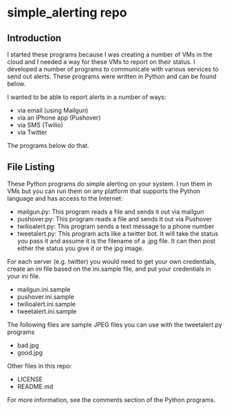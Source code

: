 # simple_alerting repo
## Introduction

I started these programs because I was creating a number of VMs in the cloud and I needed a way for these VMs to report on their status. I developed a number of programs to communicate with various services to send out alerts. These programs were written in Python and can be found below.

I wanted to be able to report alerts in a number of ways:
- via email (using Mailgun)
- via an iPhone app (Pushover)
- via SMS (Twilio)
- via Twitter

The programs below do that.


## File Listing

These Python programs do simple alerting on your system. I run them in VMs but you can run them on any platform that supports the Python language and has access to the Internet:
- mailgun.py: This program reads a file and sends it out via mailgun
- pushover.py: This program reads a file and sends it out via Pushover
- twilioalert.py: This program sends a text message to a phone number
- tweetalert.py: This program acts like a twitter bot. It will take the status you pass it and assume it is the filename of a .jpg file. It can then post either the status you give it or the jpg image.

For each server (e.g. twitter) you would need to get your own credentials, create an ini file based on the ini.sample file, and put your credentials in your ini file.
- mailgun.ini.sample
- pushover.ini.sample
- twilioalert.ini.sample
- tweetalert.ini.sample

The following files are sample JPEG files you can use with the tweetalert.py programs
  - bad.jpg
  - good.jpg

Other files in this repo:
- LICENSE
- README.md

For more information, see the comments section of the Python programs.
